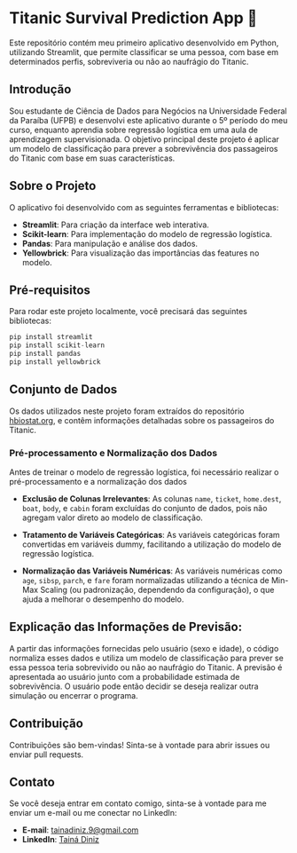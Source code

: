 # Titanic Survival Prediction App 🚢

Este repositório contém meu primeiro aplicativo desenvolvido em Python, utilizando Streamlit, que permite classificar se uma pessoa, com base em determinados perfis, sobreviveria ou não ao naufrágio do Titanic.

## Introdução

Sou estudante de Ciência de Dados para Negócios na Universidade Federal da Paraíba (UFPB) e desenvolvi este aplicativo durante o 5º período do meu curso, enquanto aprendia sobre regressão logística em uma aula de aprendizagem supervisionada. O objetivo principal deste projeto é aplicar um modelo de classificação para prever a sobrevivência dos passageiros do Titanic com base em suas características.

## Sobre o Projeto

O aplicativo foi desenvolvido com as seguintes ferramentas e bibliotecas:

- **Streamlit**: Para criação da interface web interativa.
- **Scikit-learn**: Para implementação do modelo de regressão logística.
- **Pandas**: Para manipulação e análise dos dados.
- **Yellowbrick**: Para visualização das importâncias das features no modelo.

## Pré-requisitos

Para rodar este projeto localmente, você precisará das seguintes bibliotecas:

```python
pip install streamlit
pip install scikit-learn
pip install pandas
pip install yellowbrick
```
## Conjunto de Dados

Os dados utilizados neste projeto foram extraídos do repositório [hbiostat.org](https://hbiostat.org/data/), e contêm informações detalhadas sobre os passageiros do Titanic.

### Pré-processamento e Normalização dos Dados

Antes de treinar o modelo de regressão logística, foi necessário realizar o pré-processamento e a normalização dos dados

- **Exclusão de Colunas Irrelevantes**: As colunas `name`, `ticket`, `home.dest`, `boat`, `body`, e `cabin` foram excluídas do conjunto de dados, pois não agregam valor direto ao modelo de classificação.

- **Tratamento de Variáveis Categóricas**: As variáveis categóricas foram convertidas em variáveis dummy, facilitando a utilização do modelo de regressão logística.

- **Normalização das Variáveis Numéricas**: As variáveis numéricas como `age`, `sibsp`, `parch`, e `fare` foram normalizadas utilizando a técnica de Min-Max Scaling (ou padronização, dependendo da configuração), o que ajuda a melhorar o desempenho do modelo.
## Explicação das Informações de Previsão:

A partir das informações fornecidas pelo usuário (sexo e idade), o código normaliza esses dados e utiliza um modelo de classificação para prever se essa pessoa teria sobrevivido ou não ao naufrágio do Titanic. A previsão é apresentada ao usuário junto com a probabilidade estimada de sobrevivência. O usuário pode então decidir se deseja realizar outra simulação ou encerrar o programa.

## Contribuição

Contribuições são bem-vindas! Sinta-se à vontade para abrir issues ou enviar pull requests.

## Contato

Se você deseja entrar em contato comigo, sinta-se à vontade para me enviar um e-mail ou me conectar no LinkedIn:

- **E-mail**: [tainadiniz.9@gmail.com](mailto:tainadiniz.9@gmail.com)
- **LinkedIn**: [Tainá Diniz](https://www.linkedin.com/in/tain%C3%A1-diniz-68a711270/)

